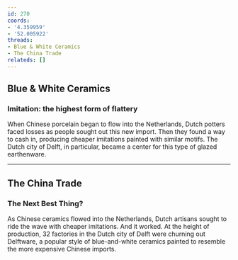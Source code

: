 ```yaml
---
id: 270
coords:
- '4.359959'
- '52.005922'
threads:
- Blue & White Ceramics
- The China Trade
relateds: []
---
```


## Blue & White Ceramics

### Imitation: the highest form of flattery

When Chinese porcelain began to flow into the Netherlands, Dutch potters faced losses as people sought out this new import. Then they found a way to cash in, producing cheaper imitations painted with similar motifs. The Dutch city of Delft, in particular, became a center for this type of glazed earthenware.

* * *

## The China Trade

### The Next Best Thing?

As Chinese ceramics flowed into the Netherlands, Dutch artisans sought to ride the wave with cheaper imitations. And it worked. At the height of production, 32 factories in the Dutch city of Delft were churning out Delftware, a popular style of blue-and-white ceramics painted to resemble the more expensive Chinese imports.

